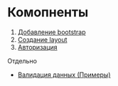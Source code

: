 # Комопненты

1. [Добавление bootstrap](./bootstrap/README.md)
2. [Создание layout](./layout/README.md)
3. [Авторизация](./auth/README.md)

Отдельно

- [Валидация данных (Примеры)](./validation/README.md)